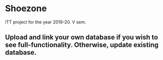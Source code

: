# Shoezone
ITT project for the year 2019-20.
V sem.

## Upload and link your own database if you wish to see full-functionality. Otherwise, update existing database.
